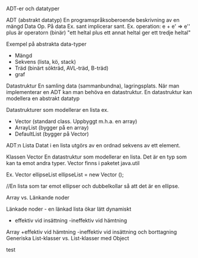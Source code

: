 ADT-er och datatyper

ADT (abstrakt datatyp)
En programspråksoberoende beskrivning av en mängd
Data
Op. På data
Ex. sant implicerar sant.
Ex. operation: e + e' => e'' plus är operatorn (binär)
"ett heltal plus ett annat heltal ger ett tredje heltal"

Exempel på abstrakta data-typer
-	Mängd
-	Sekvens (lista, kö, stack)
-	Träd (binärt sökträd, AVL-träd, B-träd)
-	graf


Datastruktur
En samling data (sammanbundna), lagringsplats.
När man implementerar en ADT kan man behöva en datastruktur.
En datastruktur kan modellera en abstrakt datatyp

Datastrukturer som modellerar en lista ex.
-	Vector (standard class. Uppbyggt m.h.a. en array)
-	ArrayList (bygger på en array)
-	DefaultList (bygger på Vector)

ADT:n Lista
Datat i en lista utgörs av en ordnad sekvens av ett element.

Klassen Vector
En datastruktur som modellerar en lista.
Det är en typ som kan ta emot andra typer.
Vector finns i paketet java.util

Ex.
Vector <Ellipse> ellipseList
ellipseList = new Vector <Ellipse> ();

//En lista som tar emot ellipser och dubbelkollar så att det är en ellipse.

Array vs. Länkande noder

Länkade noder - en länkad lista ökar lätt dynamiskt
+ effektiv vid insättning
-ineffektiv vid hämtning

Array
+effektiv vid hämtning
-ineffektiv vid insättning och borttagning
Generiska List-klasser vs. List-klasser med Object

test
